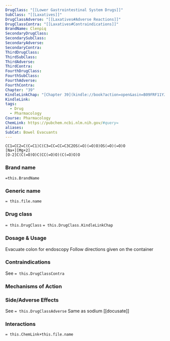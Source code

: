 ```yaml
---
DrugClass: "[[Lower Gastrointestinal System Drugs]]"
SubClass: "[[Laxatives]]"
DrugClassAdverse: "[[Laxatives#Adverse Reactions]]"
DrugClassContra: "[[Laxatives#Contraindications]]"
BrandName: Clenpiq
SecondaryDrugClass: 
SecondarySubClass: 
SecondaryAdverse: 
SecondaryContra: 
ThirdDrugClass: 
ThirdSubClass: 
ThirdAdverse: 
ThirdContra: 
FourthDrugClass: 
FourthSubClass: 
FourthAdverse: 
FourthContra: 
Chapter: "39"
KindleLinkChap: "[Chapter 39](kindle://book?action=open&asin=B09FRF11YJ&location=22145)"
KindleLink: 
tags:
  - Drug
  - Pharmacology
Course: Pharmacology
ChemLink: https://pubchem.ncbi.nlm.nih.gov/#query=
aliases: 
SubCat: Bowel Evacuants
---
```

```smiles
CC1=CC2=C(C=C1)C(C3=CC=CC=C3C2OS(=O)(=O)O)OS(=O)(=O)O
[Na+][Mg+2] 
[O-2]C(C(=O)O)C(CC(=O)O)(C(=O)O)O
```

### Brand name
`=this.BrandName`

### Generic name
`= this.file.name`

### Drug class 
`= this.DrugClass`
	`= this.DrugClass.KindleLinkChap`

### Dosage & Usage
Evacuate colon for endoscopy
Follow directions given on the container

### Contraindications
See `= this.DrugClassContra`

### Mechanisms of Action


### Side/Adverse Effects
See `= this.DrugClassAdverse`
Same as sodium [[docusate]]

### Interactions

`= this.ChemLink+this.file.name`

